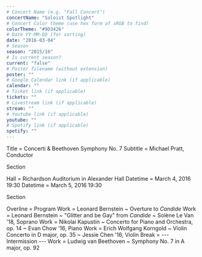 ```yaml
---
# Concert Name (e.g. "Fall Concert")
concertName: "Soloist Spotlight"
# Concert Color theme (use hex form of sRGB to find)
colorTheme: "#9D3426"
# Date YY-MM-DD (for sorting)
date: "2016-03-04"
# Season
season: "2015/16"
# Is current season?
current: "false"
# Poster filename (without extension)
poster: ""
# Google Calendar link (if applicable)
calendar: ""
# Ticket link (if applicable)
tickets: ""
# Livestream link (if applicable)
stream: ""
# Youtube link (if applicable)
youtube: ""
# Spotify link (if applicable)
spotify: ""
---
```

Title = Concerti & Beethoven Symphony No. 7
Subtitle = Michael Pratt, Conductor

Section

Hall = Richardson Auditorium in Alexander Hall
Datetime = March 4, 2016 19:30
Datetime = March 5, 2016 19:30

Section

Overline = Program
Work = Leonard Bernstein ~ Overture to *Candide*
Work = Leonard Bernstein ~ "Glitter and be Gay" from *Candide* ~ Solène Le Van '18, Soprano
Work = Nikolai Kapustin ~ Concerto for Piano and Orchestra, op. 14 ~ Evan Chow '16, Piano
Work = Erich Wolfgang Korngold ~ Violin Concerto in D major, op. 35 ~ Jessie Chen '16, Violin
Break = --- Intermission ---
Work = Ludwig van Beethoven ~ Symphony No. 7 in A major, op. 92
